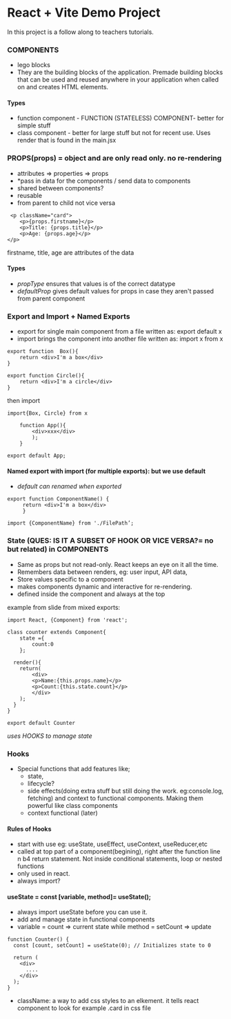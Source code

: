 # React + Vite Demo Project 

In this project is a follow along to teachers tutorials.


### COMPONENTS
- lego blocks
- They are the building blocks of the application. Premade building blocks that can be used and reused anywhere in your application when called on and creates HTML elements.

#### Types
- function component - FUNCTION (STATELESS) COMPONENT- better for simple stuff
- class component - better for large stuff but not for recent use. Uses render that is found in the main.jsx

### PROPS(props) = object and are only read only. no re-rendering
- attributes => properties => props
- *pass in data for the components / send data to components
- shared between components?
- reusable
- from parent to child not vice versa

```react
 <p className="card"> 
    <p>{props.firstname}</p>
    <p>Title: {props.title}</p>
    <p>Age: {props.age}</p>
</p>
```

firstname, title, age are attributes of the data

#### Types
- *propType* ensures that values is of the correct datatype
- *defaultProp* gives default values for props in case they aren't passed from parent component

### Export and Import  + Named Exports
- export for single main component from a file written as: export default x
- import brings the component into another file written as: import x from x

```react
export function  Box(){
    return <div>I'm a box</div>
}

export function Circle(){
    return <div>I'm a circle</div>
}
```

then import
``` react
import{Box, Circle} from x

    function App(){
        <div>xxx</div>
        );
    }

export default App;
```

#### Named export with import (for multiple exports): but we use default

* *default can renamed when exported*

``` react
export function ComponentName() {
     return <div>I'm a box</div> 
     }

import {ComponentName} from './FilePath’;
```

### State (QUES: IS IT A SUBSET OF HOOK OR VICE VERSA?= no but related) in COMPONENTS
- Same as props but not read-only. React keeps an eye on it all the time.
- Remembers data between renders, eg: user input, API data, 
- Store values specific to a component
- makes components dynamic and interactive for re-rendering.
- defined inside the component and always at the top

example from slide from mixed exports:

```react
import React, {Component} from 'react';

class counter extends Component{
    state ={
        count:0
    };

  render(){
    return(
        <div>
        <p>Name:{this.props.name}</p>
        <p>Count:{this.state.count}</p>
        </div>
    );
  }
}

export default Counter
```
*uses HOOKS to manage state*

### Hooks
- Special functions that add features like;
    - state, 
    - lifecycle?
    - side effects(doing extra stuff but still doing the work. eg:console.log, fetching) and context to functional components. Making them powerful like class components
    - context functional (later)
    

#### Rules of Hooks
- start with use eg: useState, useEffect, useContext, useReducer,etc
- called at top part of a component(begining), right after the function line n b4 return statement. Not inside conditional statements, loop or nested functions
- only used in react.
- always import?

#### useState = const [variable, method]= useState();
- always import useState before you can use it.
- add and manage state in functional components
- variable = count =>  current state while method = setCount => update

```react
function Counter() {
  const [count, setCount] = useState(0); // Initializes state to 0

  return (
    <div>
      ....
    </div>
  );
}
```


- className: a way to add css styles to an elkement. it tells react component to look for example .card in css file

## 
